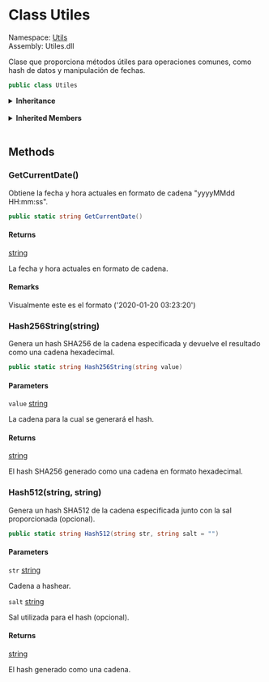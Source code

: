 # <a id="Utils_Utiles"></a> Class Utiles

Namespace: [Utils](Utils.md)  
Assembly: Utiles.dll  

Clase que proporciona métodos útiles para operaciones comunes, como hash de datos y manipulación de fechas.

```csharp
public class Utiles
```

<Details>
<Summary><strong>Inheritance</strong></Summary>

[object](https://learn.microsoft.com/dotnet/api/system.object) ← 
[Utiles](Utils.Utiles.md)

</Details><br>

<Details>
<Summary><strong>Inherited Members</strong></Summary>

[object.ToString\(\)](https://learn.microsoft.com/dotnet/api/system.object.tostring), 
[object.Equals\(object\)](https://learn.microsoft.com/dotnet/api/system.object.equals\#system\-object\-equals\(system\-object\)), 
[object.Equals\(object, object\)](https://learn.microsoft.com/dotnet/api/system.object.equals\#system\-object\-equals\(system\-object\-system\-object\)), 
[object.ReferenceEquals\(object, object\)](https://learn.microsoft.com/dotnet/api/system.object.referenceequals), 
[object.GetHashCode\(\)](https://learn.microsoft.com/dotnet/api/system.object.gethashcode), 
[object.GetType\(\)](https://learn.microsoft.com/dotnet/api/system.object.gettype), 
[object.MemberwiseClone\(\)](https://learn.microsoft.com/dotnet/api/system.object.memberwiseclone)

</Details><br>

## Methods

### <a id="Utils_Utiles_GetCurrentDate"></a> GetCurrentDate\(\)

Obtiene la fecha y hora actuales en formato de cadena "yyyyMMdd HH:mm:ss".

```csharp
public static string GetCurrentDate()
```

#### Returns

 [string](https://learn.microsoft.com/dotnet/api/system.string)

La fecha y hora actuales en formato de cadena.

#### Remarks

Visualmente este es el formato ('2020-01-20 03:23:20')

### <a id="Utils_Utiles_Hash256String_System_String_"></a> Hash256String\(string\)

Genera un hash SHA256 de la cadena especificada y devuelve el resultado como una cadena hexadecimal.

```csharp
public static string Hash256String(string value)
```

#### Parameters

`value` [string](https://learn.microsoft.com/dotnet/api/system.string)

La cadena para la cual se generará el hash.

#### Returns

 [string](https://learn.microsoft.com/dotnet/api/system.string)

El hash SHA256 generado como una cadena en formato hexadecimal.

### <a id="Utils_Utiles_Hash512_System_String_System_String_"></a> Hash512\(string, string\)

Genera un hash SHA512 de la cadena especificada junto con la sal proporcionada (opcional).

```csharp
public static string Hash512(string str, string salt = "")
```

#### Parameters

`str` [string](https://learn.microsoft.com/dotnet/api/system.string)

Cadena a hashear.

`salt` [string](https://learn.microsoft.com/dotnet/api/system.string)

Sal utilizada para el hash (opcional).

#### Returns

 [string](https://learn.microsoft.com/dotnet/api/system.string)

El hash generado como una cadena.

